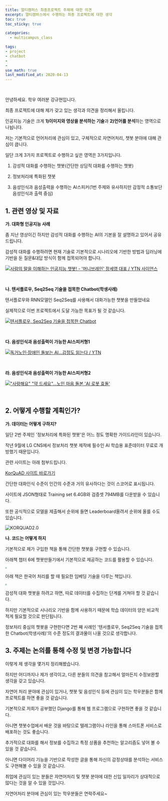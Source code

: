 ```yaml
---
title: 멀티캠퍼스 최종프로젝트 주제에 대한 의견
excerpt: 멀티캠퍼스에서 수행하는 최종 프로젝트에 대한 생각
toc: true
toc_sticky: true

categories:
  - multicampus_class

tags:
- project
- chatbot
- 
- 
use_math: true
last_modified_at: 2020-04-13
---
```








<br>

안녕하세요. 학우 여러분 강규현입니다. 

최종 프로젝트에 대해 제가 갖고 있는 생각과 의견을 정리해서 올립니다. 

인공지능 기술은 크게 **1)이미지와 영상을 분석하는 기술**과 **2)언어를 분석**하는 영역으로 나뉩니다. 

저는 기본적으로 언어처리에 관심이 있고, 구체적으로 자연어처리, 챗봇 분야에 대해 관심이 큽니다.

일단 크게 3가지 프로젝트로 수행하고 싶은 영역은 3가지입니다.  

1. 감성적 대화를 수행하는 챗봇(간단한 상담적 대화를 수행하는 챗봇)

2. 정보처리에 특화된 챗봇

3. 음성인식과 음성출력을 수행하는 AI스피커(1번 주제와 유사하지만 감정적 소통보단 음성인식과 출력 중심)



## 1. 관련 영상 및 자료

**가. 대화형 인공지능 사례**

좀 지난 영상이긴 하지만 감성적 대화를 수행하는 AI의 기본을 잘 설명하고 있어서 공유드립니다.

감성적 대화를 수행하려면 현재 기술로 기본적으로 시나리오에 기반한 방법과  딥러닝에 기반을 둔 질문&대답 방식이 함께 접목되어야 합니다. 

[![사람의 말을 이해하는 인공지능 챗봇! - '머니브레인' 장세영 대표 / YTN 사이언스](http://img.youtube.com/vi/zLBGEwnn7GE/0.jpg)](https://www.youtube.com/watch?v=zLBGEwnn7GE?t=0s)



<br>

**나. 텐서플로우, Seq2Seq 기술을 접목한 Chatbot(학생사례)**

텐서플로우와 RNN모델인 Seq2Seq를 사용해서 대화가능한 챗봇을 만들었네요

실제적으로 이번 프로젝트에서 도달 가능한 목표가 될 것 같습니다. 

[![텐서플로우, Seq2Seq 기술을 접목한 Chatbot](http://img.youtube.com/vi/LGWlaNZBScc/0.jpg)](https://www.youtube.com/watch?v=LGWlaNZBScc?t=0s)



<br>

**다. 음성인식과 음성출력이 가능한 AI스피커형1**

[![독거노인·장애인 돌보는 AI...감정도 읽는다 / YTN](http://img.youtube.com/vi/yTNQpFPYVmY/0.jpg)](https://www.youtube.com/watch?v=yTNQpFPYVmY?t=0s)



<br>

**라. 음성인식과 음성출력이 가능한 AI스피커형2**

[!["사랑해요" "약 드세요"…노인 마음 돌본 'AI 로봇 효돌'](http://img.youtube.com/vi/vMCmA4whyP4/0.jpg)](https://www.youtube.com/watch?v=vMCmA4whyP4?t=0s)



<br>

## 2. 어떻게 수행할 계획인가?



**가. 데이터는 어떻게 구하지?**

일단 2번 주제인 '정보처리에 특화된 챗봇'은 어느 정도 명확한 가이드라인이 있습니다. 

작년 9월에 LG CNS에서 정보처리 챗봇 제작에 필수인 AI 학습용 표준데이터 무료로 개방했기 때문입니다. 

관련 사이트는 아래 첨부드립니다. 

[KorQuAD 사이트 바로가기](https://korquad.github.io/)

간단한 대화인식 수준이 인간의 수준과 거의 유사하다는 것이 스코어로 표시됩니다. 

사이트에 JSON형태로 Training set 6.4GB와 검증셋 794MB를 다운받을 수 있습니다. 

또한 공식적으로 모델을 제출해서 순위에 들면 Leaderboard올려서 순위에 올를 수도 있습니다. 

![KORQUAD2.0](C:\Users\kyuhyunkang\AppData\Roaming\Typora\typora-user-images\image-20200413233150495.png)



**나. 코드는 어떻게 하지**

기본적으로 제가 구입한 책을 통해 간단한 챗봇을 구현할 수 있습니다. 

아래책 챕터 6에 챗봇만들기에서 기본적으로 제공하는 코드를 활용할 수 있습니다.

<img src="http://image.yes24.com/goods/69334316/800x0" style="zoom:30%;" />

아래 책은 한국어 처리를 할 때 필요한 임베딩 기술을 다루는 책입니다. 

<img src="http://image.yes24.com/goods/78569687/800x0" style="zoom:33%;" />



감성적 대화 챗봇을 하려고 하면, 따로 데이터를 수집하는 단계를 거쳐야 할 것 같습니다. 

하지만 기본적으로 시나리오 기반을 함께 사용하기 때문에 학습 데이터의 양은 비교적 적게 필요할 것으로 판단됩니다. 



정보처리 중심의 챗봇을 구현한다면 2번 째 사례인  '텐서플로우, Seq2Seq 기술을 접목한 Chatbot(학생사례)'의 수준 정도의 결과물이 나올 것으로 생각합니다.



## 3. 주제는 논의를 통해 수정 및 변경 가능합니다

이렇게 제 생각을 몇가지 정리해봤습니다. 

하지만 어디까지나 제가 생각이고, 다른 분들의 의견을 참고해서 얼마든지 수정보완할 생각을 갖고 있습니다. 

자연어 처리 분야에 관심이 있거나, 챗봇 및 음성인식 등에 관심이 있는 학우분들은 함께 프로젝트를 하면 좋을 것 같습니다. 

기본적으로 저희가 공부했던 Django를 통해 웹 프로그램으로 구현하면 좋을 것 같습니다. 

아니면 챗봇수업에서 배운 것을 바탕으로 텔레그램이나 라인을 통해 스마트폰 서비스로 배포하는 것도 좋습니다. 

추가적으로 대화를 해서 정보를 수집하고 특정 상품을 추천하는 알고리즘도 넣어 볼 수 있을 것 같습니다. 

아니면 다이어리 기능을 기반으로 작성한 글을 통해 자신의 감정상태를 분석하는 서비스도 구현해볼 수 있을 것 같습니다. 

취업에 관심이 있는 분들은 자연어처리 및 챗봇 분야에 대한 신입 일자리가 상대적으로 많다는 것을 알 수 있을 것입니다. 

자연어처리 분야에 관심이 있는 학우분들은 연락주세요~  

 